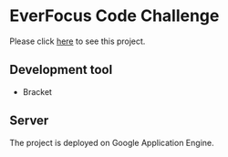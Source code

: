 # EverFocus Code Challenge

Please click [here]() to see this project. 

## Development tool
- Bracket


## Server
The project is deployed on Google Application Engine.
